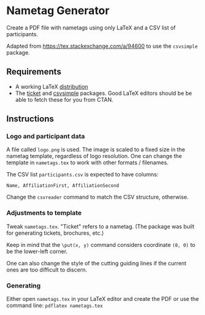 # Nametag Generator

Create a PDF file with nametags using only LaTeX and a CSV list of participants.

Adapted from https://tex.stackexchange.com/a/94600 to use the `csvsimple` package.

## Requirements

* A working LaTeX [distribution](https://www.google.com/search?q=how+to+install+latex)
* The [ticket](https://ctan.org/pkg/ticket) and
  [csvsimple](https://ctan.org/pkg/csvsimple?lang=en) packages.
  Good LaTeX editors should be be able to fetch these for you from CTAN.

## Instructions

### Logo and participant data

A file called `logo.png` is used. The image is scaled to a fixed size in the
nametag template, regardless of logo resolution. One can change the template
in `nametags.tex` to work with other formats / filenames.

The CSV list `participants.csv` is expected to have columns:

`Name, AffiliationFirst, AffiliationSecond`

Change the `csvreader` command to match the CSV structure, otherwise.

### Adjustments to template

Tweak `nametags.tex`. "Ticket" refers to a nametag.
(The package was built for generating tickets, brochures, etc.)

Keep in mind that the `\put(x, y)` command considers coordinate `(0, 0)`
to be the lower-left corner.

One can also change the style of the cutting guiding lines if 
the current ones are too difficult to discern.

### Generating

Either open `nametags.tex` in your LaTeX editor and create the PDF
or use the command line: `pdflatex nametags.tex`
